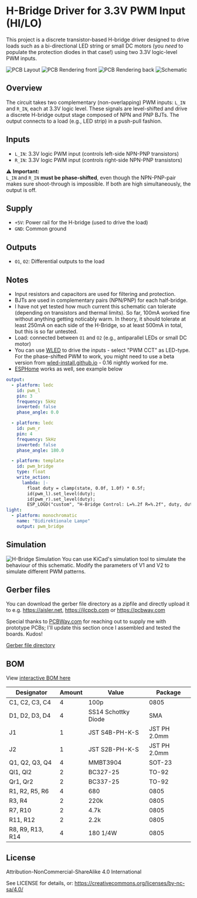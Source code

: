 # H-Bridge Driver for 3.3V PWM Input (HI/LO)

This project is a discrete transistor-based H-bridge driver designed to drive loads such as a bi-directional LED string or small DC motors (you *need* to populate the protection diodes in that case!) using two 3.3V logic-level PWM inputs.

![PCB Layout](images/pcb-layout.png)
![PCB Rendering front](images/pcb-rendering.png)
![PCB Rendering back](images/pcb-rendering2.png)
![Schematic](images/schematic.png)

## Overview

The circuit takes two complementary (non-overlapping) PWM inputs: `L_IN` and `R_IN`, each at 3.3V logic level. These signals are level-shifted and drive a discrete H-bridge output stage composed of NPN and PNP BJTs. The output connects to a load (e.g., LED strip) in a push-pull fashion.

## Inputs

- `L_IN`: 3.3V logic PWM input (controls left-side NPN-PNP transistors)
- `R_IN`: 3.3V logic PWM input (controls right-side NPN-PNP transistors)

⚠️ **Important:**  
`L_IN` and `R_IN` **must be phase-shifted**, even though the NPN-PNP-pair makes sure shoot-through is impossible. If both are high simultaneously, the output is off.

## Supply

- `+5V`: Power rail for the H-bridge (used to drive the load)
- `GND`: Common ground

## Outputs

- `O1`, `O2`: Differential outputs to the load

## Notes

- Input resistors and capacitors are used for filtering and protection.
- BJTs are used in complementary pairs (NPN/PNP) for each half-bridge.
- I have not yet tested how much current this schematic can tolerate (depending on transistors and thermal limits). So far, 100mA worked fine without anything getting noticably warm. In theory, it should tolerate at least 250mA on each side of the H-Bridge, so at least 500mA in total, but this is so far untested.
- Load: connected between `O1` and `O2` (e.g., antiparallel LEDs or small DC motor)
- You can use [WLED](https://kno.wled.ge/) to drive the inputs - select "PWM CCT" as LED-type. For the phase-shifted PWM to work, you might need to use a beta version from [wled-install.github.io](https://wled-install.github.io/) - 0.16 nightly worked for me.  
- [ESPHome](https://esphome.io) works as well, see example below

```yaml
output:
  - platform: ledc
    id: pwm_l
    pin: 3
    frequency: 5kHz
    inverted: false
    phase_angle: 0.0

  - platform: ledc
    id: pwm_r
    pin: 4
    frequency: 5kHz
    inverted: false
    phase_angle: 180.0

  - platform: template
    id: pwm_bridge
    type: float
    write_action:
      lambda: |-
        float duty = clamp(state, 0.0f, 1.0f) * 0.5f;
        id(pwm_l).set_level(duty);
        id(pwm_r).set_level(duty);
        ESP_LOGD("custom", "H-Bridge Control: L=%.2f R=%.2f", duty, duty);
light:
  - platform: monochromatic
    name: "Bidirektionale Lampe"
    output: pwm_bridge

```


## Simulation

![H-Bridge Simulation](images/h-bridge-simulation.png)
You can use KiCad's simulation tool to simulate the behaviour of this schematic. Modify the parameters of V1 and V2 to simulate different PWM patterns.

## Gerber files

You can download the gerber file directory as a zipfile and directly upload it to e.g. https://aisler.net, https://jlcpcb.com or https://pcbway.com

Special thanks to [PCBWay.com](https://pcbway.com) for reaching out to supply me with prototype PCBs; I'll update this section once I assembled and tested the boards. Kudos!

[Gerber file directory](production/npn-pnp-h-bridge)

## BOM

View [interactive BOM here](https://lk-ek.github.io/npn-pnp-h-bridge/)

| Designator         | Amount | Value   | Package |
|--------------------|--------|----------|----|
| C1, C2, C3, C4     | 4      | 100p     | 0805 
| D1, D2, D3, D4     | 4      | SS14 Schottky Diode | SMA |
| J1                 | 1      | JST S4B-PH-K-S | JST PH 2.0mm |
| J2                 | 1      | JST S2B-PH-K-S | JST PH 2.0mm |
| Q1, Q2, Q3, Q4     | 4      | MMBT3904 | SOT-23 |
| Ql1, Ql2           | 2      | BC327-25 | TO-92 |
| Qr1, Qr2           | 2      | BC337-25 | TO-92 |
| R1, R2, R5, R6     | 4      | 680      | 0805 |
| R3, R4             | 2      | 220k     | 0805 |
| R7, R10            | 2      | 4.7k       | 0805 |
| R11, R12           | 2      | 2.2k       | 0805 |
| R8, R9, R13, R14   | 4      | 180 1/4W | 0805 |

## License

Attribution-NonCommercial-ShareAlike 4.0 International

See LICENSE for details, or: https://creativecommons.org/licenses/by-nc-sa/4.0/

